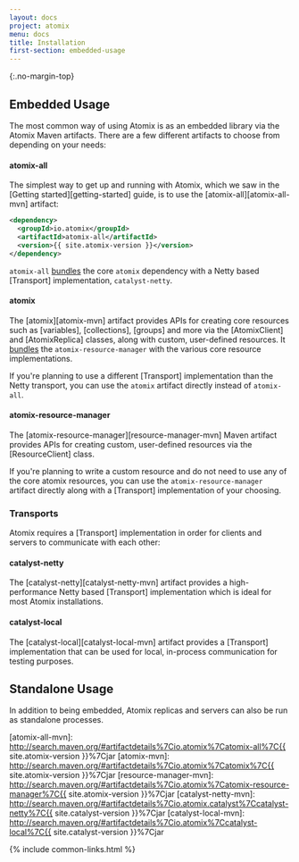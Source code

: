 ```yaml
---
layout: docs
project: atomix
menu: docs
title: Installation
first-section: embedded-usage
---
```


{:.no-margin-top}
## Embedded Usage

The most common way of using Atomix is as an embedded library via the Atomix Maven artifacts. There are a few different artifacts to choose from depending on your needs:

#### atomix-all

The simplest way to get up and running with Atomix, which we saw in the [Getting started][getting-started] guide, is to use the [atomix-all][atomix-all-mvn] artifact:

```xml
<dependency>
  <groupId>io.atomix</groupId>
  <artifactId>atomix-all</artifactId>
  <version>{{ site.atomix-version }}</version>
</dependency>
```

`atomix-all` [bundles](https://github.com/atomix/atomix/blob/master/all/pom.xml#L29-L38) the core `atomix` dependency with a Netty based [Transport] implementation, `catalyst-netty`.

#### atomix

The [atomix][atomix-mvn] artifact provides APIs for creating core resources such as [variables], [collections], [groups] and more via the [AtomixClient] and [AtomixReplica] classes, along with custom, user-defined resources. It [bundles](https://github.com/atomix/atomix/blob/master/core/pom.xml#L20-L49) the `atomix-resource-manager` with the various core resource implementations.

If you're planning to use a different [Transport] implementation than the Netty transport, you can use the `atomix` artifact directly instead of `atomix-all`.

#### atomix-resource-manager

The [atomix-resource-manager][resource-manager-mvn] Maven artifact provides APIs for creating custom, user-defined resources via the [ResourceClient] class.

If you're planning to write a custom resource and do not need to use any of the core atomix resources, you can use the `atomix-resource-manager` artifact directly along with a [Transport] implementation of your choosing.

### Transports

Atomix requires a [Transport] implementation in order for clients and servers to communicate with each other:

#### catalyst-netty

The [catalyst-netty][catalyst-netty-mvn] artifact provides a high-performance Netty based [Transport] implementation which is ideal for most Atomix installations.

#### catalyst-local

The [catalyst-local][catalyst-local-mvn] artifact provides a [Transport] implementation that can be used for local, in-process communication for testing purposes.

## Standalone Usage

In addition to being embedded, Atomix replicas and servers can also be run as standalone processes.

[atomix-all-mvn]: http://search.maven.org/#artifactdetails%7Cio.atomix%7Catomix-all%7C{{ site.atomix-version }}%7Cjar
[atomix-mvn]: http://search.maven.org/#artifactdetails%7Cio.atomix%7Catomix%7C{{ site.atomix-version }}%7Cjar
[resource-manager-mvn]: http://search.maven.org/#artifactdetails%7Cio.atomix%7Catomix-resource-manager%7C{{ site.atomix-version }}%7Cjar
[catalyst-netty-mvn]: http://search.maven.org/#artifactdetails%7Cio.atomix.catalyst%7Ccatalyst-netty%7C{{ site.catalyst-version }}%7Cjar
[catalyst-local-mvn]: http://search.maven.org/#artifactdetails%7Cio.atomix%7Ccatalyst-local%7C{{ site.catalyst-version }}%7Cjar

{% include common-links.html %}